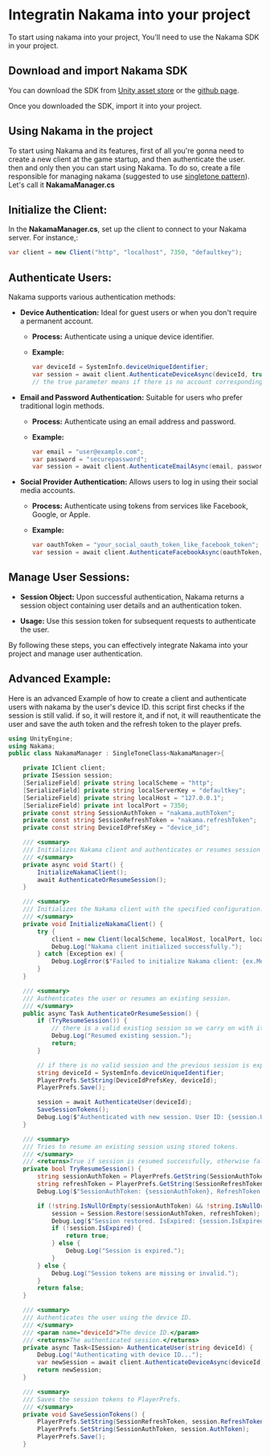 
# Integratin Nakama into your project 
To start using nakama into your project, You'll need to use the Nakama SDK in your project.

## Download and import Nakama SDK
  You can download the SDK from [Unity asset store](https://assetstore.unity.com/packages/tools/network/nakama-81338) or the [github page](https://github.com/heroiclabs/nakama-unity/releases/tag/v3.14.0).

  Once you downloaded the SDK, import it into your project.

## Using Nakama in the project

To start using Nakama and its features, first of all you're gonna need to create a new client at the game startup, and then authenticate the user. then and only then you can start using Nakama. To do so, create a file responsible for managing nakama (suggested to use [singletone pattern](https://github.com/Karen-Najafzadeh/to-learn-list/blob/main/Design-Patterns/Singletone-Pattern/README.md)). Let's call it **NakamaManager.cs**

## Initialize the Client:

In the **NakamaManager.cs**, set up the client to connect to your Nakama server. For instance,:

  ```csharp
  var client = new Client("http", "localhost", 7350, "defaultkey");
  ```

## Authenticate Users:

Nakama supports various authentication methods:

- **Device Authentication:** Ideal for guest users or when you don't require a permanent account.

  - **Process:** Authenticate using a unique device identifier.

  - **Example:**

    ```csharp
    var deviceId = SystemInfo.deviceUniqueIdentifier;
    var session = await client.AuthenticateDeviceAsync(deviceId, true, "custom_username");
    // the true parameter means if there is no account corresponding with the unique id provided, The Nakama client will create one
    ```

- **Email and Password Authentication:** Suitable for users who prefer traditional login methods.

  - **Process:** Authenticate using an email address and password.

  - **Example:**

    ```csharp
    var email = "user@example.com";
    var password = "securepassword";
    var session = await client.AuthenticateEmailAsync(email, password, true, "custom_username");
    ```

- **Social Provider Authentication:** Allows users to log in using their social media accounts.

  - **Process:** Authenticate using tokens from services like Facebook, Google, or Apple.

  - **Example:**

    ```csharp
    var oauthToken = "your_social_oauth_token_like_facebook_token";
    var session = await client.AuthenticateFacebookAsync(oauthToken, true, "custom_username");
    ```

## Manage User Sessions:

- **Session Object:** Upon successful authentication, Nakama returns a session object containing user details and an authentication token.

- **Usage:** Use this session token for subsequent requests to authenticate the user.

By following these steps, you can effectively integrate Nakama into your project and manage user authentication. 

## Advanced Example:

Here is an advanced Example of how to create a client and authenticate users with nakama by the user's device ID. this script first checks if the session is still valid. if so, it will restore it, and if not, it will reauthenticate the user and save the auth token and the refresh token to the player prefs.
~~~csharp
using UnityEngine;
using Nakama;
public class NakamaManager : SingleToneClass<NakamaManager>{

    private IClient client;
    private ISession session;
    [SerializeField] private string localScheme = "http";
    [SerializeField] private string localServerKey = "defaultkey";
    [SerializeField] private string localHost = "127.0.0.1"; 
    [SerializeField] private int localPort = 7350;
    private const string SessionAuthToken = "nakama.authToken"; 
    private const string SessionRefreshToken = "nakama.refreshToken";
    private const string DeviceIdPrefsKey = "device_id";

    /// <summary>
    /// Initializes Nakama client and authenticates or resumes session on start.
    /// </summary>
    private async void Start() {
        InitializeNakamaClient();
        await AuthenticateOrResumeSession();
    }

    /// <summary>
    /// Initializes the Nakama client with the specified configuration.
    /// </summary>
    private void InitializeNakamaClient() {
        try {
            client = new Client(localScheme, localHost, localPort, localServerKey);
            Debug.Log("Nakama client initialized successfully.");
        } catch (Exception ex) {
            Debug.LogError($"Failed to initialize Nakama client: {ex.Message}");
        }
    }

    /// <summary>
    /// Authenticates the user or resumes an existing session.
    /// </summary>
    public async Task AuthenticateOrResumeSession() {
        if (TryResumeSession()) {
            // there is a valid existing session so we carry on with it
            Debug.Log("Resumed existing session.");
            return;
        }

        // if there is no valid session and the previous session is expiered, we authenticate the user by their device id
        string deviceId = SystemInfo.deviceUniqueIdentifier;
        PlayerPrefs.SetString(DeviceIdPrefsKey, deviceId);
        PlayerPrefs.Save();

        session = await AuthenticateUser(deviceId);
        SaveSessionTokens();
        Debug.Log($"Authenticated with new session. User ID: {session.UserId}, Username: {session.Username}, AuthToken: {session.AuthToken}");
    }

    /// <summary>
    /// Tries to resume an existing session using stored tokens.
    /// </summary>
    /// <returns>True if session is resumed successfully, otherwise false.</returns>
    private bool TryResumeSession() {
        string sessionAuthToken = PlayerPrefs.GetString(SessionAuthToken, null);
        string refreshToken = PlayerPrefs.GetString(SessionRefreshToken, null);
        Debug.Log($"SessionAuthToken: {sessionAuthToken}, RefreshToken: {refreshToken}");

        if (!string.IsNullOrEmpty(sessionAuthToken) && !string.IsNullOrEmpty(refreshToken)) {
            session = Session.Restore(sessionAuthToken, refreshToken);
            Debug.Log($"Session restored. IsExpired: {session.IsExpired}");
            if (!session.IsExpired) {
                return true;
            } else {
                Debug.Log("Session is expired.");
            }
        } else {
            Debug.Log("Session tokens are missing or invalid.");
        }
        return false;
    }

    /// <summary>
    /// Authenticates the user using the device ID.
    /// </summary>
    /// <param name="deviceId">The device ID.</param>
    /// <returns>The authenticated session.</returns>
    private async Task<ISession> AuthenticateUser(string deviceId) {
        Debug.Log("Authenticating with device ID...");
        var newSession = await client.AuthenticateDeviceAsync(deviceId);
        return newSession;
    }

    /// <summary>
    /// Saves the session tokens to PlayerPrefs.
    /// </summary>
    private void SaveSessionTokens() {
        PlayerPrefs.SetString(SessionRefreshToken, session.RefreshToken);
        PlayerPrefs.SetString(SessionAuthToken, session.AuthToken);
        PlayerPrefs.Save();
    }
~~~
